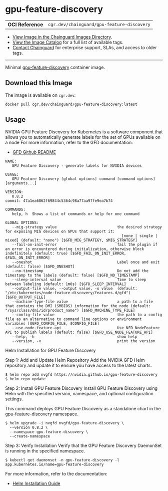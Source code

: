 <!--monopod:start-->
# gpu-feature-discovery
| | |
| - | - |
| **OCI Reference** | `cgr.dev/chainguard/gpu-feature-discovery` |


* [View Image in the Chainguard Images Directory](https://images.chainguard.dev/directory/image/gpu-feature-discovery/overview).
* [View the Image Catalog](https://console.chainguard.dev/images/catalog) for a full list of available tags.
* [Contact Chainguard](https://www.chainguard.dev/chainguard-images) for enterprise support, SLAs, and access to older tags.

---
<!--monopod:end-->

<!--overview:start-->
Minimal [gpu-feature-discovery](https://github.com/NVIDIA/gpu-feature-discovery) container image.
<!--overview:end-->

<!--getting:start-->
## Download this Image
The image is available on `cgr.dev`:

```
docker pull cgr.dev/chainguard/gpu-feature-discovery:latest
```
<!--getting:end-->

<!--body:start-->
## Usage

NVIDIA GPU Feature Discovery for Kubernetes is a software component that allows you to automatically generate labels for the set of GPUs available on a node
For more information, refer to the GFD documentation:
- [GFD Github README](https://github.com/NVIDIA/gpu-feature-discovery/blob/main/README.md#installing-via-helm-install)

```shell
NAME:
   GPU Feature Discovery - generate labels for NVIDIA devices

USAGE:
   GPU Feature Discovery [global options] command [command options] [arguments...]

VERSION:
   0.8.2
commit: 47a1ea6862f69844c5364c98a77aa97fe9ea7b74

COMMANDS:
   help, h  Shows a list of commands or help for one command

GLOBAL OPTIONS:
   --mig-strategy value                           the desired strategy for exposing MIG devices on GPUs that support it:
                                                    [none | single | mixed] (default: "none") [$GFD_MIG_STRATEGY, $MIG_STRATEGY]
   --fail-on-init-error                           fail the plugin if an error is encountered during initialization, otherwise block indefinitely (default: true) [$GFD_FAIL_ON_INIT_ERROR, $FAIL_ON_INIT_ERROR]
   --oneshot                                      Label once and exit (default: false) [$GFD_ONESHOT]
   --no-timestamp                                 Do not add the timestamp to the labels (default: false) [$GFD_NO_TIMESTAMP]
   --sleep-interval value                         Time to sleep between labeling (default: 1m0s) [$GFD_SLEEP_INTERVAL]
   --output-file value, --output value, -o value  (default: "/etc/kubernetes/node-feature-discovery/features.d/gfd") [$GFD_OUTPUT_FILE]
   --machine-type-file value                      a path to a file that contains the DMI (SMBIOS) information for the node (default: "/sys/class/dmi/id/product_name") [$GFD_MACHINE_TYPE_FILE]
   --config-file value                            the path to a config file as an alternative to command line options or environment variables [$GFD_CONFIG_FILE, $CONFIG_FILE]
   --use-node-feature-api                         Use NFD NodeFeature API to publish labels (default: false) [$GFD_USE_NODE_FEATURE_API]
   --help, -h                                     show help
   --version, -v                                  print the version
```

Helm Installation for GPU Feature Discovery

Step 1: Add and Update Helm Repository
Add the NVIDIA GFD Helm repository and update it to ensure you have access to the latest charts.

```shell
$ helm repo add nvgfd https://nvidia.github.io/gpu-feature-discovery
$ helm repo update
```

Step 2: Install GPU Feature Discovery
Install GPU Feature Discovery using Helm with the specified version, namespace, and optional configuration settings.

This command deploys GPU Feature Discovery as a standalone chart in the gpu-feature-discovery namespace.
```shell
$ helm upgrade -i nvgfd nvgfd/gpu-feature-discovery \
  --version 0.8.2 \
  --namespace gpu-feature-discovery \
  --create-namespace
```

Step 3: Verify Installation
Verify that the GPU Feature Discovery DaemonSet is running in the specified namespace.

```shell
$ kubectl get daemonset -n gpu-feature-discovery -l app.kubernetes.io/name=gpu-feature-discovery
```
For more information, refer to the documentation:
- [Helm Installation Guide](https://github.com/NVIDIA/gpu-feature-discovery/blob/main/README.md#installing-via-helm-install)
<!--body:end-->
